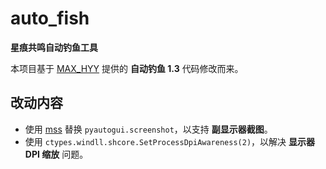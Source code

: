 # auto_fish

**星痕共鸣自动钓鱼工具**

本项目基于 [MAX_HYY](https://space.bilibili.com/189854873) 提供的 **自动钓鱼 1.3** 代码修改而来。

## 改动内容

- 使用 [mss](https://github.com/BoboTiG/python-mss) 替换 `pyautogui.screenshot`，以支持 **副显示器截图**。
- 使用 `ctypes.windll.shcore.SetProcessDpiAwareness(2)`，以解决 **显示器 DPI 缩放** 问题。
